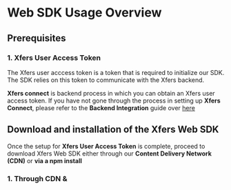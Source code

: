 # Web SDK Usage Overview

## Prerequisites

### 1. Xfers User Access Token

The Xfers user acccess token is a token that is required to initialize our SDK. The SDK relies on this token to communicate with the Xfers backend. 

**Xfers connect** is backend process in which you can obtain an Xfers user access token. If you have not gone through the process in setting up **Xfers Connect**, please refer to the **Backend Integration** guide over [here](https://github.com/Xfers/xfers-sdk/wiki/Backend-requirements-for-SDK) 

## Download and installation of the Xfers Web SDK

Once the setup for **Xfers User Access Token** is complete, proceed to download Xfers Web SDK either through our **Content Delivery Network (CDN)** or **via a npm install**


### 1. Through CDN & <script> Tag

Add the following lines into the corresponding HTML file's `<head></head>` section:

```html
<link rel="stylesheet" href="https://maxcdn.bootstrapcdn.com/bootstrap/3.3.7/css/bootstrap.min.css" integrity="sha384-BVYiiSIFeK1dGmJRAkycuHAHRg32OmUcww7on3RYdg4Va+PmSTsz/K68vbdEjh4u" crossorigin="anonymous">

<!-- The following files can also be downloaded from the js folder in this repository -->
<script src="https://cdn.jsdelivr.net/gh/Xfers/xfers-sdk@508aa7e89e966c416746c7dbd927adf3b0a9d919/JavaScript/dist/vendors~xfers.bundle.js"></script>
<script src="https://cdn.jsdelivr.net/gh/Xfers/xfers-sdk@508aa7e89e966c416746c7dbd927adf3b0a9d919/JavaScript/dist/xfers.bundle.js"></script>

```

Note that the Xfers Web SDK requires a mounting point on a HTML DOM. Add the following line into the same HTML file `<body></body>` section:

```html
<!-- The ID of the DOM element is to be used to instantiate Web SDK later -->
<!-- Make sure the following line is executed before the instantiation in the next segment -->
<div id="xfers_elements"></div>
```

Next step, initialize the components by adding the following javascript into the same `<body></body>` section. This is required on all the pages that uses the Xfers SDK 

```html
<script type="text/javascript">
  
  // Paste your own Xfers User Access Token here
  const accessToken = 'insert the xfers user access token here upon retrieving it from your server backend'  
  
  /* Instantiation takes in two parameters:
   * 1st param => mountingElementId: 'xfers_elements'
   * 2nd param => accessToken: e.g. - 'YTB7iKVauTzJ8zyk6cJ4ooTOUGJMG-SYDPxFNFTDs4Z'
   * 3rd param => options: {
   *                    country: 'sg' OR 'id' // To specify the country the SDK is used in
   *                    test: true // To specify a sandbox environment
   *               } 
   */
  const xfers = new Xfers("xfers_elements", accessToken, { country: "sg", test: true });
  
</script>
```

Next step, trigger the SDK flows by executing the following command:

```javascript
const paymentFlowParam = { amount: 3000, currency: 'SGD', orderId: 'AZ03283' }
xfers.startPaymentFlow(paymentFlowParam);
```

## Flows Available & Documentations

### Verification
* startVerificationFlow (Coming Soon)

### Transaction
#### 1. startManageBankFlow
```javascript
// Example:
xfers.startManageBankFlow();
```
Manage Bank Flow allows merchant to provide users a way to add, edit and delete bank accounts.
- All users must have a verified bank accounts in order to user Xfers wallets.

#### 2. startPaymentFlow(paymentParamsObject)
```javascript
@param {String} amount - [REQUIRED] The charge amount imposed on user.
@param {String} currency - [REQUIRED]The currency applied onto the charge amount.
@param {String} orderId - [REQUIRED] Unique ref no provided by you to prevent double charging, this cannot be repeated

// Example:
const paymentParamsObject = {
  amount: '3000',
  currency: 'SGD',
  orderId: 'AZ30183'
}
```
Payment Flow allows merchant to create a charge on users' Xfers Wallets.

- If there is enough balance, the flow will deduct the fund from users' Xfers Wallets automatically and move it to Merchants' Xfers Wallets.
- If there isn't enough balance, the flow will guide users on how to top-up Xfers Wallets.
- It will check if transacting users have a verified bank account added. If not, it will guide the user to go through the process of linking a verified bank account. 
- It will check if transacting users are KYC-verified. If verification is required, it will guide the users to go through Verification process.
---
#### 3. startTopUpFlow
```javascript
// Example:
xfers.startTopUpFlow();
```
Top-up Flow allows merchant to provide users a way to credit funds into the Xfers wallet for future use.
- It will provide users a detailed instructions to top-up to Xfers wallet.
- It will check if transacting users have a verified bank account added. If not, it will guide the user to go through the process of linking a verified bank account. 
- It will check if transacting users are KYC-verified. If verification is required, it will guide the users to go through Verification process.

#### 4. startWithdrawalFlow
```javascript
// Example:
xfers.startWithdrawalFlow();
```
Withdrawal Flow allows merchant to provide users a way to withdrawal funds from the Xfers wallet to their verified bank accounts.
- It will check if transacting users have a verified bank account added. If not, it will guide the user to go through the process of linking a verified bank account. 
- It will check if transacting users are KYC-verified. If verification is required, it will guide the users to go through Verification process.

## Example:
https://cl.ly/81869d7de1b4
